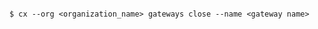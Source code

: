 <!-- layout:code post: gateway_usage -->

```

$ cx --org <organization_name> gateways close --name <gateway name>

```

